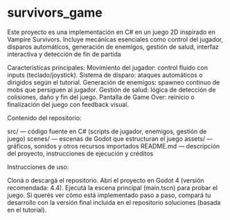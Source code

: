 # survivors_game
Este proyecto es una implementación en C# en un juego 2D inspirado en Vampire Survivors. Incluye mecánicas esenciales como control del jugador, disparos automáticos, generación de enemigos, gestión de salud, interfaz interactiva y detección de fin de partida

Características principales:
Movimiento del jugador: control fluido con inputs (teclado/joystick).
Sistema de disparo: ataques automáticos o dirigidos según el tutorial.
Generación de enemigos: spawneo continuo de mobs que persiguen al jugador.
Gestión de salud: lógica de detección de colisiones, daño y fin del juego.
Pantalla de Game Over: reinicio o finalización del juego con feedback visual.


Contenido del repositorio:

src/ — código fuente en C# (scripts de jugador, enemigos, gestión de juego)
scenes/ — escenas de Godot que estructuran el juego
assets/ — gráficos, sonidos y otros recursos importados
README.md — descripción del proyecto, instrucciones de ejecución y créditos

Instrucciones de uso:

Cloná o descargá el repositorio.
Abrí el proyecto en Godot 4 (versión recomendada: 4.4).
Ejecutá la escena principal (main.tscn) para probar el juego.
Si querés ver cómo está implementado paso a paso, compará tu desarrollo con la versión final incluida en el repositorio soluciones (basada en el tutorial).
